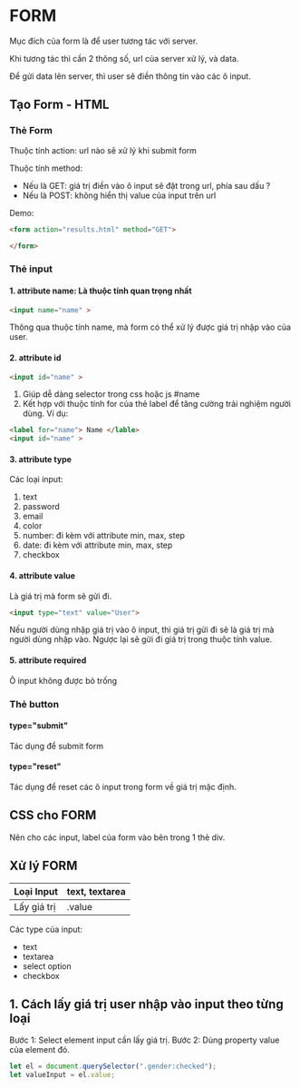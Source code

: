 # FORM
Mục đích của form là để user tương tác với server.

Khi tương tác thì cần 2 thông số, url của server xử lý, và data.

Để gửi data lên server, thì user sẽ điền thông tin vào các ô input.



## Tạo Form - HTML
### Thẻ Form
Thuộc tính action: url nào sẽ xử lý khi submit form

Thuộc tính method: 
- Nếu là GET: giá trị điền vào ô input sẽ đặt trong url, phía sau dấu ?
- Nếu là POST: không hiển thị value của input trên url

Demo:
```html
<form action="results.html" method="GET">

</form>
```

### Thẻ input
#### 1. attribute name: Là thuộc tính quan trọng nhất
```html
<input name="name" >
```
Thông qua thuộc tính name, mà form có thể xử lý được giá trị nhập vào của user.

#### 2. attribute id
```html
<input id="name" >
```
1. Giúp dễ dàng selector trong css hoặc js #name
2. Kết hợp với thuộc tính for của thẻ label để tăng cường trải nghiệm người dùng. Ví dụ:
```html
<label for="name"> Name </lable>
<input id="name" >
```

#### 3. attribute type
Các loại input:
1. text
2. password
3. email
4. color
5. number: đi kèm với attribute min, max, step
6. date: đi kèm với attribute min, max, step
7. checkbox

#### 4. attribute value
Là giá trị mà form sẽ gửi đi.
```html
<input type="text" value="User">
```

Nếu người dùng nhập giá trị vào ô input, thì giá trị gửi đi sẽ là giá trị mà người dùng nhập vào. Ngược lại sẽ gửi đi giá trị trong thuộc tính value.

#### 5. attribute required
Ô input không được bỏ trống

### Thẻ button
#### type="submit" 
Tác dụng để submit form

#### type="reset"
Tác dụng để reset các ô input trong form về giá trị mặc định.






## CSS cho FORM
Nên cho các input, label của form vào bên trong 1 thẻ div.

## Xử lý FORM


| Loại Input  | text, textarea |
| ----------- | -------------- |
| Lấy giá trị | .value         |

Các type của input:

- text
- textarea
- select option
- checkbox

## 1. Cách lấy giá trị user nhập vào input theo từng loại

Bước 1: Select element input cần lấy giá trị.
Bước 2: Dùng property value của element đó.

```javascript
let el = document.querySelector(".gender:checked");
let valueInput = el.value;
```
